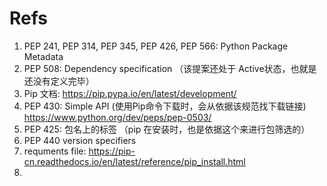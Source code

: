 
# Refs
1. PEP 241, PEP 314, PEP 345, PEP 426, PEP 566: Python Package Metadata
2. PEP 508: Dependency specification （该提案还处于 Active状态，也就是还没有定义完毕）
3. Pip 文档: https://pip.pypa.io/en/latest/development/
4. PEP 430: Simple API (使用Pip命令下载时，会从依据该规范找下载链接)
    https://www.python.org/dev/peps/pep-0503/
4. PEP 425: 包名上的标签  （pip 在安装时，也是依据这个来进行包筛选的）
5. PEP 440 version specifiers
6. requments file:  https://pip-cn.readthedocs.io/en/latest/reference/pip_install.html
7. 



